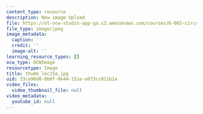 ```yaml
---
content_type: resource
description: New image Upload
file: https://ol-ocw-studio-app-qa.s3.amazonaws.com/courses/6-002-circuits-and-electronics-spring-2007/33ca98d00b0f9e44151ee873cc011b1a_thumb_lec15a.jpg
file_type: image/jpeg
image_metadata:
  caption: ''
  credit: ''
  image-alt: ''
learning_resource_types: []
ocw_type: OCWImage
resourcetype: Image
title: thumb_lec15a.jpg
uid: 33ca98d0-0b0f-9e44-151e-e873cc011b1a
video_files:
  video_thumbnail_file: null
video_metadata:
  youtube_id: null
---
```

